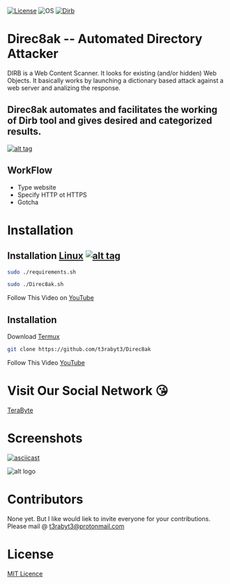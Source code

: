 [![License](https://img.shields.io/badge/License-MIT-blue.svg?style=flat-square)](https://github.com/t3rabyt3/Direc8ak/License) ![OS](https://img.shields.io/badge/Tested%20On-Linux%20|%20OSX%20|%20Android-yellowgreen.svg?style=flat-square) [![Dirb](https://img.shields.io/badge/Python-2.7-green.svg?style=flat-square)](http://dirb.sourceforge.net/)

# Direc8ak -- Automated Directory Attacker

DIRB is a Web Content Scanner. It looks for existing (and/or hidden) Web Objects. It basically works by launching a dictionary based attack against
a web server and analizing the response.

## Direc8ak automates and facilitates the working of Dirb tool and gives desired and categorized results.

[![alt tag](https://78.media.tumblr.com/3d3525d90c5399eaff33e85805268337/tumblr_p9csib82ad1xugnp1o1_500.png)](https://github.com/t3rabyt3)

## WorkFlow

- Type website
- Specify HTTP ot HTTPS
- Gotcha

# Installation

## Installation [Linux](https://wikipedia.org/wiki/Linux) [![alt tag](http://icons.iconarchive.com/icons/dakirby309/simply-styled/32/OS-Linux-icon.png)](https://fr.wikipedia.org/wiki/Linux)

```bash
sudo ./requirements.sh
```

```bash
sudo ./Direc8ak.sh
```

Follow This Video on [YouTube](https://www.youtube.com/channel/UCzsqlsCIKuVWFDDyfngH4qw)

## Installation

Download [Termux](https://play.google.com/store/apps/details?id=com.termux)

```bash
git clone https://github.com/t3rabyt3/Direc8ak
```

Follow This Video [YouTube](https://www.youtube.com/channel/UCzsqlsCIKuVWFDDyfngH4qw)




# Visit Our Social Network :kissing_heart:

[TeraByte](https://instagram.com/1024gigabyte)

# Screenshots

[![asciicast](https://asciinema.org/a/URj2nvpbYpeJyJe43KlASZ7fz.png)](https://asciinema.org/a/URj2nvpbYpeJyJe43KlASZ7fz)

![alt logo](https://media.giphy.com/media/xT0xeFxyHAKirrLa24/giphy.gif)

# Contributors

None yet. But I like would liek to invite everyone for your contributions. Please mail @ [t3rabyt3@protonmail.com](mailto:t3rabyt3@protonmail.com)

# License

[MIT Licence](https://github.com/t3rabyt3/Direc8ak/License)

